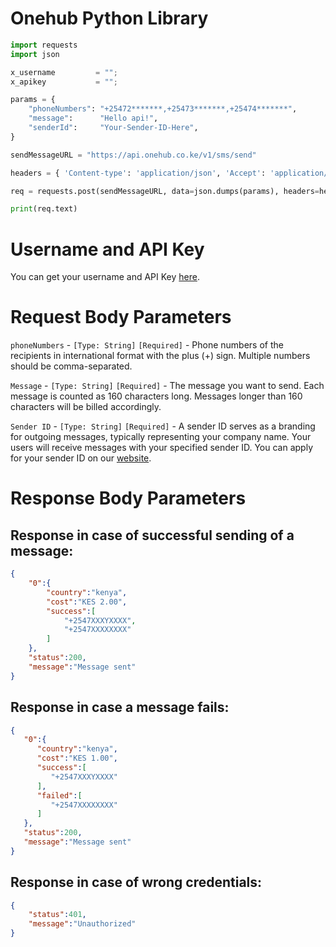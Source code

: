 # Onehub Python Library
```Python
import requests
import json

x_username         = "";
x_apikey           = "";

params = {
    "phoneNumbers": "+25472*******,+25473*******,+25474*******",
    "message":      "Hello api!",
    "senderId":     "Your-Sender-ID-Here",
}

sendMessageURL = "https://api.onehub.co.ke/v1/sms/send"

headers = { 'Content-type': 'application/json', 'Accept': 'application/json', 'x-api-user': x_username, 'x-api-key' : x_apikey }

req = requests.post(sendMessageURL, data=json.dumps(params), headers=headers)

print(req.text)
```
# Username and API Key
You can get your username and API Key [here](https://dashboard.onehub.co.ke/account/0/user/signup).
# Request Body Parameters
`phoneNumbers` - `[Type: String]` `[Required]` - Phone numbers of the recipients in international format with the plus (+) sign. Multiple numbers should be comma-separated.

`Message` - `[Type: String]` `[Required]` - The message you want to send. Each message is counted as 160 characters long. Messages longer than 160 characters will be billed accordingly.

`Sender ID` - `[Type: String]` `[Required]` - A sender ID serves as a branding for outgoing messages, typically representing your company name. Your users will receive messages with your specified sender ID. You can apply for your sender ID on our [website](https://onehub.co.ke/).
# Response Body Parameters
## Response in case of successful sending of a message:
```json
{
    "0":{
        "country":"kenya",
        "cost":"KES 2.00",
        "success":[
            "+2547XXXYXXXX",
            "+2547XXXXXXXX"
        ]
    },
    "status":200,
    "message":"Message sent"
}
```
## Response in case a message fails:
```json
{
   "0":{
      "country":"kenya",
      "cost":"KES 1.00",
      "success":[
         "+2547XXXYXXXX"
      ],
      "failed":[
         "+2547XXXXXXXX"
      ]
   },
   "status":200,
   "message":"Message sent"
}
```
## Response in case of wrong credentials:
```json
{
    "status":401,
    "message":"Unauthorized"
}
```
